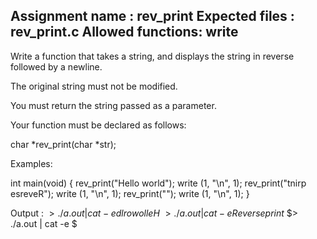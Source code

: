 Assignment name  : rev_print
Expected files   : rev_print.c
Allowed functions: write
--------------------------------------------------------------------------------

Write a function that takes a string, and displays the string in reverse
followed by a newline.

The original string must not be modified.

You must return the string passed as a parameter.

Your function must be declared as follows:

char *rev_print(char *str);

Examples:

int main(void)
{
  rev_print("Hello world");
  write (1, "\n", 1);
  rev_print("tnirp esreveR");
  write (1, "\n", 1);
  rev_print("");
  write (1, "\n", 1);
}

Output :
$> ./a.out | cat -e
dlrow olleH$
$> ./a.out | cat -e
Reverse print$
$> ./a.out | cat -e
$

